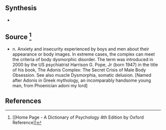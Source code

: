 ## Synthesis
- 
## Source [^1]
- n. Anxiety and insecurity experienced by boys and men about their appearance or body images. In extreme cases, the complex can meet the criteria of body dysmorphic disorder. The term was introduced in 2000 by the US psychiatrist Harrison G. Pope, Jr (born 1947) in the title of his book, The Adonis Complex: The Secret Crisis of Male Body Obsession. See also muscle Dysmorphia, somatic delusion. \[Named after Adonis in Greek mythology, an incomparably handsome young man, from Phoenician adoni my lord]
## References

[^1]: [[Home Page - A Dictionary of Psychology 4th Edition by Oxford Reference]]